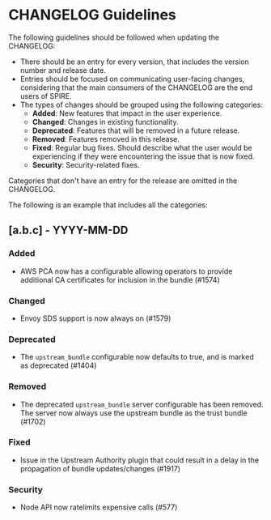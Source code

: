 # CHANGELOG Guidelines

The following guidelines should be followed when updating the CHANGELOG:
- There should be an entry for every version, that includes the version number and release date.
- Entries should be focused on communicating user-facing changes, considering that the main consumers of the CHANGELOG are the end users of SPIRE.
- The types of changes should be grouped using the following categories:
  - **Added**: New features that impact in the user experience.
  - **Changed**: Changes in existing functionality.
  - **Deprecated**: Features that will be removed in a future release.
  - **Removed**: Features removed in this release.
  - **Fixed**: Regular bug fixes. Should describe what the user would be experiencing if they were encountering the issue that is now fixed.
  - **Security**: Security-related fixes.

Categories that don't have an entry for the release are omitted in the CHANGELOG.

The following is an example that includes all the categories:

## [a.b.c] - YYYY-MM-DD

### Added
- AWS PCA now has a configurable allowing operators to provide additional CA certificates for inclusion in the bundle (#1574)

### Changed
- Envoy SDS support is now always on (#1579)

### Deprecated
- The `upstream_bundle` configurable now defaults to true, and is marked as deprecated (#1404)

### Removed
- The deprecated `upstream_bundle` server configurable has been removed. The server now always use the upstream bundle as the trust bundle (#1702)

### Fixed
- Issue in the Upstream Authority plugin that could result in a delay in the propagation of bundle updates/changes (#1917)

### Security
- Node API now ratelimits expensive calls (#577)
